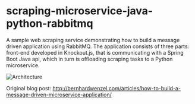 # scraping-microservice-java-python-rabbitmq

A sample web scraping service demonstrating how to build a message driven application using RabbitMQ. The application consists of three parts: front-end developed in Knockout.js, that is communicating with a Spring Boot Java api, which in turn is offloading scraping tasks to a Python microservice.

![Architecture](http://www.bernhardwenzel.com/images/posts/scraper-microservice/scraper-microservice.jpg)

Original blog post: <http://bernhardwenzel.com/articles/how-to-build-a-message-driven-microservice-application/>
